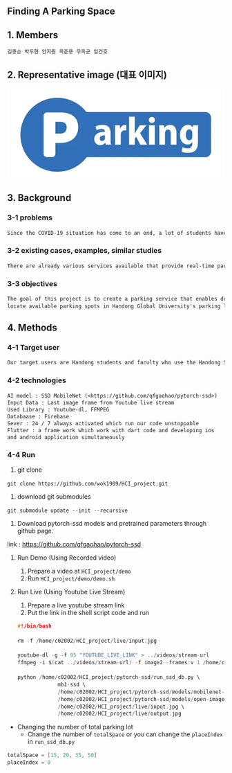 ## Finding A Parking Space

## 1. Members

```jsx
김종순 박두현 안지원 옥준용 우옥균 임건호
```

## 2. Representative image (대표 이미지)

![logo.PNG](https://github.com/wok1909/HCI_project/blob/main/logo.PNG.png)


## 3. Background

### 3-1 problems

```markdown
Since the COVID-19 situation has come to an end, a lot of students have returned to school and the number of vehicles increased accordingly. Therefore, an insufficient parking lot problem aroused. To solve this problem, we came up with the idea to show up parking spaces for the users so that they can park more efficiently.The problem is that there a e not enough parking spaces to accommodate the increase in vehicles, which is causing i convenience for students, faculty, and staff. This problem is impacting the school's operations, as it is creating delays and frustration for those who are unable to find a pa king space, especially in the crowded morning.

```

### 3-2 existing cases, examples, similar studies

```markdown
There are already various services available that provide real-time parking space infor ation. Some well-known examples include "ParkWhiz", "SpotHero", "ParkMobile", and "Park e". These services provide information on available parking spots and allow users to re erve a parking space in their desired location. Companies such as "Park Assist" and "Smart Parking" use cameras within parking lots to detect available parking spaces in real- ime and provide this information to users. In addition to providing real-time parking space information, there are also similar studies being conducted. For example, "ParkNet" is a research project that uses deep learning models for real-time parking space detection. The model detects available parking spaces based on the video input from cameras in the parking lot. "ParkEyes" is another service that combines cameras, IoT sensors, and AI technology to provide real-time information on the location of parked cars and availa le parking spaces within a parking lot. This service helps users easily find their parked car within the parking lot. By referring to similar approaches used in these existing cases, this project can be developed further.
```

### 3-3 objectives

```markdown
The goal of this project is to create a parking service that enables drivers to easily
locate available parking spots in Handong Global University's parking lots. This service aims to reduce the time and effort required for drivers to find a parking spot upon arrival.

```

## 4. Methods

### 4-1 Target user

```markdown
Our target users are Handong students and faculty who use the Handong Smart campus application and drive to school and look for a parking space in the crowded morning. The Handong Smart campus application, which all Handong students use, allows students to access diverse information in Handong. Since every Handong student has access to this applicat on, it will be great for our service to provide parking information through this existing application. Through this application, we can solve the lack of parking lots.

```

### 4-2 technologies

```
AI model : SSD MobileNet (<https://github.com/qfgaohao/pytorch-ssd>)
Input Data : Last image frame from Youtube live stream
Used Library : Youtube-dl, FFMPEG
Databaase : Firebase
Sever : 24 / 7 always activated which run our code unstoppable
Flutter : a frame work which work with dart code and developing ios and android application simultaneously

```

### 4-4 Run

1. git clone

`git clone https://github.com/wok1909/HCI_project.git`

1. download git submodules

`git submodule update --init --recursive`

1. Download pytorch-ssd models and pretrained parameters through github page.

link : https://github.com/qfgaohao/pytorch-ssd

1. Run Demo (Using Recorded video)
    1. Prepare a video at `HCI_project/demo`
    2. Run `HCI_project/demo/demo.sh`

1. Run Live (Using Youtube Live Stream)
    1. Prepare a live youtube stream link
    2. Put the link in the shell script code and run
    
    ```c
    #!/bin/bash
    
    rm -f /home/c02002/HCI_project/live/input.jpg
    
    youtube-dl -g -f 95 "YOUTUBE_LIVE_LINK" > ../videos/stream-url
    ffmpeg -i $(cat ../videos/stream-url) -f image2 -frames:v 1 /home/c02002/HCI_project/live/input.jpg
    
    python /home/c02002/HCI_project/pytorch-ssd/run_ssd_db.py \
    			 mb1-ssd \
    			 /home/c02002/HCI_project/pytorch-ssd/models/mobilenet-v1-ssd-Epoch-99-Loss-2.2184619531035423.pth \
    			 /home/c02002/HCI_project/pytorch-ssd/models/open-images-model-labels.txt \
    			 /home/c02002/HCI_project/live/input.jpg \
    			 /home/c02002/HCI_project/live/output.jpg
    ```
    

- Changing the number of total parking lot
    - Change the number of `totalSpace` or you can change the `placeIndex`  in `run_ssd_db.py`

```c
totalSpace = [15, 20, 35, 50]
placeIndex = 0
```
